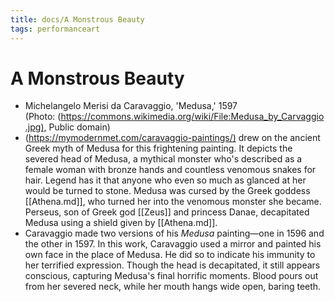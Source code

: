 ```yaml
---
title: docs/A Monstrous Beauty
tags: performanceart
---
```


# A Monstrous Beauty

- Michelangelo Merisi da Caravaggio, 'Medusa,' 1597 (Photo: (<https://commons.wikimedia.org/wiki/File:Medusa_by_Carvaggio.jpg),> Public domain)
- (<https://mymodernmet.com/caravaggio-paintings/)> drew on the ancient Greek myth of Medusa for this frightening painting. It depicts the severed head of Medusa, a mythical monster who's described as a female woman with bronze hands and countless venomous snakes for hair. Legend has it that anyone who even so much as glanced at her would be turned to stone. Medusa was cursed by the Greek goddess [[Athena.md]], who turned her into the venomous monster she became. Perseus, son of Greek god [[Zeus]] and princess Danae, decapitated Medusa using a shield given by [[Athena.md]].
- Caravaggio made two versions of his _Medusa_ painting—one in 1596 and the other in 1597. In this work, Caravaggio used a mirror and painted his own face in the place of Medusa. He did so to indicate his immunity to her terrified expression. Though the head is decapitated, it still appears conscious, capturing Medusa's final horrific moments. Blood pours out from her severed neck, while her mouth hangs wide open, baring teeth.